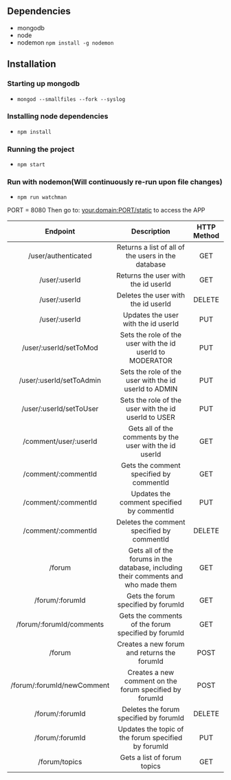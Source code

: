 ## Dependencies
* mongodb
* node
* nodemon `npm install -g nodemon`
## Installation
### Starting up mongodb
* `mongod --smallfiles --fork --syslog`
### Installing node dependencies
* `npm install`
### Running the project
* `npm start`
### Run with nodemon(Will continuously re-run upon file changes)
* `npm run watchman`

PORT = 8080
Then go to: [your.domain:PORT/static]() to access the APP

|Endpoint|Description|HTTP Method|
|:-:|:-:|:-:|
|/user/authenticated|Returns a list of all of the users in the database|GET|
|/user/:userId|Returns the user with the id userId|GET|
|/user/:userId|Deletes the user with the id userId|DELETE|
|/user/:userId|Updates the user with the id userId|PUT|
|/user/:userId/setToMod|Sets the role of the user with the id userId to MODERATOR|PUT|
|/user/:userId/setToAdmin|Sets the role of the user with the id userId to ADMIN|PUT|
|/user/:userId/setToUser|Sets the role of the user with the id userId to USER|PUT|
|/comment/user/:userId|Gets all of the comments by the user with the id userId|GET|
|/comment/:commentId|Gets the comment specified by commentId|GET|
|/comment/:commentId|Updates the comment specified by commentId|PUT|
|/comment/:commentId|Deletes the comment specified by commentId|DELETE|
|/forum|Gets all of the forums in the database, including their comments and who made them|GET|
|/forum/:forumId|Gets the forum specified by forumId |GET|
|/forum/:forumId/comments|Gets the comments of the forum specified by forumId |GET|
|/forum|Creates a new forum and returns the forumId|POST|
|/forum/:forumId/newComment|Creates a new comment on the forum specified by forumId|POST|
|/forum/:forumId|Deletes the forum specified by forumId|DELETE|
|/forum/:forumId|Updates the topic of the forum specified by forumId|PUT|
|/forum/topics|Gets a list of forum topics|GET|